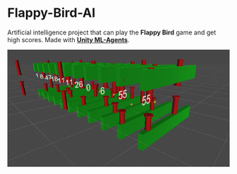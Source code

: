 # Flappy-Bird-AI
Artificial intelligence project that can play the **Flappy Bird** game and get high scores. Made with **[Unity ML-Agents](https://github.com/Unity-Technologies/ml-agents)**.

![Demo](VideosAndPhotos/demo.gif)
